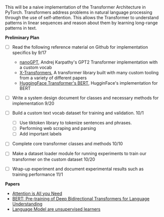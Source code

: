 This will be a naive implementation of the Transformer Architecture in PyTorch. Transformers address problems in natural language processing through the use of self-attention. This allows the Transformer to understand patterns in linear sequences and reason about them by learning long-range patterns in text. 

**Preliminary Plan**

- [ ] Read the following reference material on Github for implementation specifics by 9/17
    - [nanoGPT](https://github.com/karpathy/nanoGPT/tree/master), Andrej Karpathy's GPT2 Transformer implementation with a custom vocab
    - [X-Transformers](https://github.com/lucidrains/x-transformers), A transformer library built with many custom tooling from a variety of different papers
    - [HuggingFace Transformer's BERT](https://github.com/huggingface/transformers/tree/main/src/transformers/models/bert), HugginFace's implementation for BERT


- [ ] Write a system design document for classes and necessary methods for implementation 9/20

- [ ] Build a custom text vocab dataset for training and validation. 10/1
    - [ ] Use tiktoken library to tokenize sentences and phrases. 
    - [ ] Performing web scraping and parsing 
    - [ ] Add important labels

- [ ] Complete core transformer classes and methods 10/10

- [ ] Make a dataset loader module for running experiments to train our transformer on the custom dataset 10/20

- [ ] Wrap-up experiment and document experimental results such as training performance 11/1


**Papers**

- [Attention is All you Need](https://arxiv.org/pdf/1706.03762.pdf)
- [BERT: Pre-training of Deep Bidirectional Transformers for Language Understanding](https://arxiv.org/pdf/1810.04805.pdf)
- [Language Model are unsupervised learners](https://d4mucfpksywv.cloudfront.net/better-language-models/language-models.pdf)